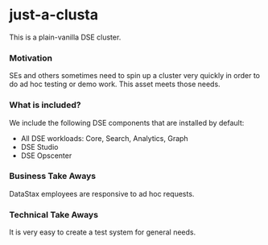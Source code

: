 # just-a-clusta
This is a plain-vanilla DSE cluster.

### Motivation

SEs and others sometimes need to spin up a cluster very quickly in order to do ad hoc testing or demo work.  This asset meets those needs.

### What is included?

We include the following DSE components that are installed by default:

* All DSE workloads: Core, Search, Analytics, Graph
* DSE Studio
* DSE Opscenter

### Business Take Aways

DataStax employees are responsive to ad hoc requests.  

### Technical Take Aways

It is very easy to create a test system for general needs.
